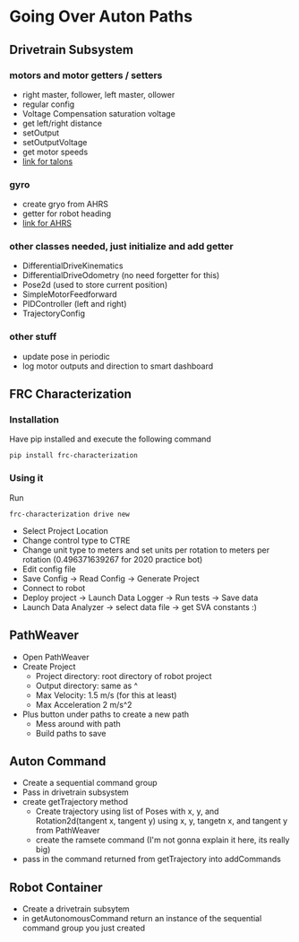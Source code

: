 # Going Over Auton Paths

## Drivetrain Subsystem

### motors and motor getters / setters
- right master, follower, left master, ollower
-  regular config
- Voltage Compensation saturation voltage
- get left/right distance
- setOutput
- setOutputVoltage
- get motor speeds
- [link for talons](http://devsite.ctr-electronics.com/maven/release/com/ctre/phoenix/Phoenix-latest.json)
### gyro
- create gryo from AHRS
- getter for robot heading
- [link for AHRS](https://www.kauailabs.com/dist/frc/2021/navx_frc.json)
### other classes needed, just initialize and add getter
- DifferentialDriveKinematics
- DifferentialDriveOdometry (no need forgetter for this)
- Pose2d (used to store current position)
- SimpleMotorFeedforward
- PIDController (left and right)
- TrajectoryConfig
### other stuff
- update pose in periodic
- log motor outputs and direction to smart dashboard

## FRC Characterization

### Installation
Have pip installed and execute the following command
```
pip install frc-characterization
```


### Using it
Run 
```
frc-characterization drive new
```
- Select Project Location
- Change control type to CTRE
- Change unit type to meters and set units per rotation to meters per rotation (0.496371639267 for 2020 practice bot)
- Edit config file
- Save Config -> Read Config -> Generate Project
- Connect to robot
- Deploy project -> Launch Data Logger -> Run tests -> Save data
- Launch Data Analyzer -> select data file -> get SVA constants :)

## PathWeaver
- Open PathWeaver
- Create Project
    - Project directory: root directory of robot project
    - Output directory: same as ^
    - Max Velocity: 1.5 m/s (for this at least)
    - Max Acceleration 2 m/s^2
- Plus button under paths to create a new path
    - Mess around with path
    - Build paths to save

## Auton Command

- Create a sequential command group
- Pass in drivetrain subsystem
- create getTrajectory method
    - Create trajectory using list of Poses with x, y, and Rotation2d(tangent x, tangent y) using x, y, tangetn x, and tangent y from PathWeaver
    - create the ramsete command (I'm not gonna explain it here, its really big)
- pass in the command returned from getTrajectory into addCommands

## Robot Container
- Create a drivetrain subsytem
- in getAutonomousCommand return an instance of the sequential command group you just created